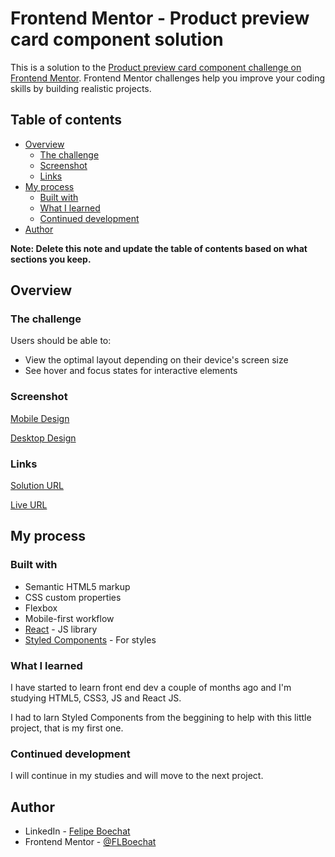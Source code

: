# Frontend Mentor - Product preview card component solution

This is a solution to the [Product preview card component challenge on Frontend Mentor](https://www.frontendmentor.io/challenges/product-preview-card-component-GO7UmttRfa). Frontend Mentor challenges help you improve your coding skills by building realistic projects. 

## Table of contents

- [Overview](#overview)
  - [The challenge](#the-challenge)
  - [Screenshot](#screenshot)
  - [Links](#links)
- [My process](#my-process)
  - [Built with](#built-with)
  - [What I learned](#what-i-learned)
  - [Continued development](#continued-development)
- [Author](#author)

**Note: Delete this note and update the table of contents based on what sections you keep.**

## Overview

### The challenge

Users should be able to:

- View the optimal layout depending on their device's screen size
- See hover and focus states for interactive elements

### Screenshot

[Mobile Design](./public/mobile_version.png)

[Desktop Design](./public/desktop_version.png)

### Links

[Solution URL](https://github.com/FLBoechat/gabrielle)

[Live URL](https://flboechat.github.io/gabrielle/)

## My process

### Built with

- Semantic HTML5 markup
- CSS custom properties
- Flexbox
- Mobile-first workflow
- [React](https://reactjs.org/) - JS library
- [Styled Components](https://styled-components.com/) - For styles

### What I learned

I have started to learn front end dev a couple of months ago and I'm studying HTML5, CSS3, JS and React JS.

I had to larn Styled Components from the  beggining to help with this little project, that is my first one.


### Continued development

I will continue in my studies and will move to the next project.


## Author

- LinkedIn - [Felipe Boechat](https://www.linkedin.com/in/flboechat/)
- Frontend Mentor - [@FLBoechat](https://www.frontendmentor.io/profile/FLBoechat)


